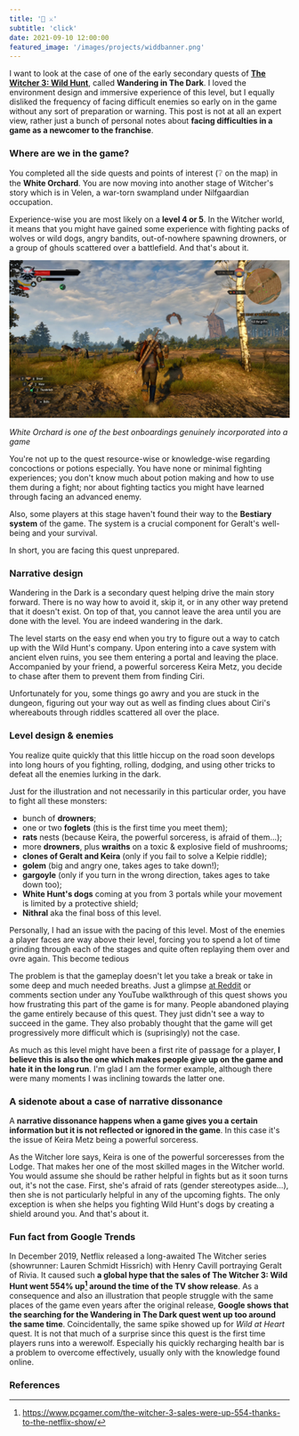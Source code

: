 ```yaml
---
title: '🐺 ⚔️'
subtitle: 'click'
date: 2021-09-10 12:00:00
featured_image: '/images/projects/widdbanner.png'
---
```


 I want to look at the case of one of the early secondary quests of **<a href="https://thewitcher.com/en/witcher3" target="_blank">The Witcher 3: Wild Hunt</a>**, called **Wandering in The Dark**. I loved the environment design and immersive experience of this level, but I equally disliked the frequency of facing difficult enemies so early on in the game without any sort of preparation or warning. This post is not at all an expert view, rather just a bunch of personal notes about **facing difficulties in a game as a newcomer to the franchise**.

### Where are we in the game?
You completed all the side quests and points of interest (❔ on the map) in the **White Orchard**. You are now moving into another stage of Witcher's story which is in Velen, a war-torn swampland under Nilfgaardian occupation. 

Experience-wise you are most likely on a **level 4 or 5**. In the Witcher world, it means that you might have gained some experience with fighting packs of wolves or wild dogs, angry bandits, out-of-nowhere spawning drowners, or a group of ghouls scattered over a battlefield. And that's about it.

![](/images/posts/kill-the-griffin.jpg)

*White Orchard is one of the best onboardings genuinely incorporated into a game*

You're not up to the quest resource-wise or knowledge-wise regarding concoctions or potions especially. You have none or minimal fighting experiences; you don't know much about potion making and how to use them during a fight; nor about fighting tactics you might have learned through facing an advanced enemy.

Also, some players at this stage haven't found their way to the **Bestiary system** of the game. The system is a crucial component for Geralt's well-being and your survival.

In short, you are facing this quest unprepared.

### Narrative design
Wandering in the Dark is a secondary quest helping drive the main story forward. There is no way how to avoid it, skip it, or in any other way pretend that it doesn't exist. On top of that, you cannot leave the area until you are done with the level. You are indeed wandering in the dark.

The level starts on the easy end when you try to figure out a way to catch up with the Wild Hunt's company. Upon entering into a cave system with ancient elven ruins, you see them entering a portal and leaving the place. Accompanied by your friend, a powerful sorceress Keira Metz, you decide to chase after them to prevent them from finding Ciri.

Unfortunately for you, some things go awry and you are stuck in the dungeon, figuring out your way out as well as finding clues about Ciri's whereabouts through riddles scattered all over the place.

### Level design & enemies

You realize quite quickly that this little hiccup on the road soon develops into long hours of you fighting, rolling, dodging, and using other tricks to defeat all the enemies lurking in the dark.

Just for the illustration and not necessarily in this particular order, you have to fight all these monsters:

+ bunch of **drowners**;
+ one or two **foglets** (this is the first time you meet them);
+ **rats** nests (because Keira, the powerful sorceress, is afraid of them...);
+ more **drowners**, plus **wraiths** on a toxic & explosive field of mushrooms;
+ **clones of Geralt and Keira** (only if you fail to solve a Kelpie riddle);
+ **golem** (big and angry one, takes ages to take down!);
+ **gargoyle** (only if you turn in the wrong direction, takes ages to take down too);
+ **White Hunt's dogs** coming at you from 3 portals while your movement is limited by a protective shield;
+ **Nithral** aka the final boss of this level.

Personally, I had an issue with the pacing of this level. Most of the enemies a player faces are way above their level, forcing you to spend a lot of time grinding through each of the stages and quite often replaying them over and ovre again. This become tedious 

The problem is that the gameplay doesn't let you take a break or take in some deep and much needed breaths. Just a glimpse <a href="https://www.reddit.com/r/thewitcher3/comments/4m9ls2/a_rant_on_the_level_design_of_wandering_in_the/">at Reddit</a> or comments section under any YouTube walkthrough of this quest shows you how frustrating this part of the game is for many. People abandoned playing the game entirely because of this quest. They just didn't see a way to succeed in the game. They also probably thought that the game will get progressively more difficult which is (suprisingly) not the case.

As much as this level might have been a first rite of passage for a player, **I believe this is also the one which makes people give up on the game and hate it in the long run**. I'm glad I am the former example, although there were many moments I was inclining towards the latter one.

### A sidenote about a case of narrative dissonance
A **narrative dissonance happens when a game gives you a certain information but it is not reflected or ignored in the game**. In this case it's the issue of Keira Metz being a powerful sorceress.

As the Witcher lore says, Keira is one of the powerful sorceresses from the Lodge. That makes her one of the most skilled mages in the Witcher world. You would assume she should be rather helpful in fights but as it soon turns out, it's not the case. First, she's afraid of rats (gender stereotypes aside...), then she is not particularly helpful in any of the upcoming fights. The only exception is when she helps you fighting Wild Hunt's dogs by creating a shield around you. And that's about it.

### Fun fact from Google Trends

In December 2019, Netflix released a long-awaited The Witcher series (showrunner: Lauren Schmidt Hissrich) with Henry Cavill portraying Geralt of Rivia. It caused such **a global hype that the sales of The Witcher 3: Wild Hunt went 554% up[^1] around the time of the TV show release**. As a consequence and also an illustration that people struggle with the same places of the game even years after the original release, **Google shows that the searching for the Wandering in The Dark quest went up too around the same time**. Coincidentally, the same spike showed up for *Wild at Heart* quest. It is not that much of a surprise since this quest is the first time players runs into a werewolf. Especially his quickly recharging health bar is a problem to overcome effectively, usually only with the knowledge found online.

<script type="text/javascript" src="https://ssl.gstatic.com/trends_nrtr/2431_RC04/embed_loader.js"></script>
<script type="text/javascript">
    trends.embed.renderExploreWidget("TIMESERIES", {"comparisonItem":[{"keyword":"wandering in the dark witcher","geo":"","time":"today 5-y"},{"keyword":"wild at heart witcher","geo":"","time":"today 5-y"}],"category":0,"property":""}, {"exploreQuery":"date=today%205-y&q=wandering%20in%20the%20dark%20witcher,wild%20at%20heart%20witcher","guestPath":"https://trends.google.com:443/trends/embed/"});
</script>


### References
[^1]: https://www.pcgamer.com/the-witcher-3-sales-were-up-554-thanks-to-the-netflix-show/
